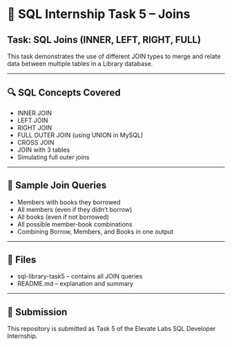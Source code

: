 # 🔗 SQL Internship Task 5 – Joins

## Task: SQL Joins (INNER, LEFT, RIGHT, FULL)

This task demonstrates the use of different JOIN types to merge and relate data between multiple tables in a Library database.

---

## 🔍 SQL Concepts Covered

- INNER JOIN
- LEFT JOIN
- RIGHT JOIN
- FULL OUTER JOIN (using UNION in MySQL)
- CROSS JOIN
- JOIN with 3 tables
- Simulating full outer joins

---

## 🧾 Sample Join Queries

- Members with books they borrowed
- All members (even if they didn’t borrow)
- All books (even if not borrowed)
- All possible member-book combinations
- Combining Borrow, Members, and Books in one output

---

## 📁 Files

- sql-library-task5 – contains all JOIN queries
- README.md – explanation and summary

---

## 📝 Submission

This repository is submitted as Task 5 of the Elevate Labs SQL Developer Internship.
